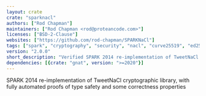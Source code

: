 ```yaml
---
layout: crate
crate: "sparknacl"
authors: ["Rod Chapman"]
maintainers: ["Rod Chapman <rod@proteancode.com>"]
licenses: ["BSD-2-Clause"]
websites: ["https://github.com/rod-chapman/SPARKNaCl"]
tags: ["spark", "cryptography", "security", "nacl", "curve25519", "ed25519", "tweetnacl"]
version: "2.0.0"
short_description: "Verified SPARK 2014 re-implementation of TweetNaCl cryptographic library"
dependencies: [{crate: "gnat", version: ">=2020"}]
---
```

SPARK 2014 re-implementation of TweetNaCl cryptographic library, with fully automated proofs of type safety and some correctness properties


